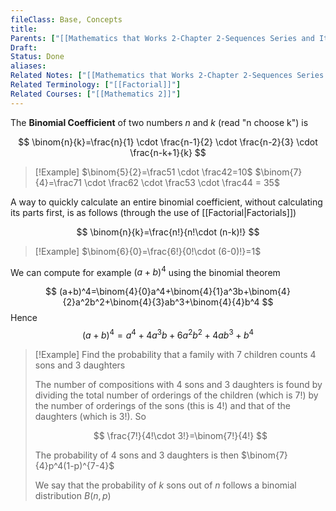 ```yaml
---
fileClass: Base, Concepts
title: 
Parents: ["[[Mathematics that Works 2-Chapter 2-Sequences Series and Iteration Processes]]", "[[Factorial]]"]
Draft: 
Status: Done
aliases: 
Related Notes: ["[[Mathematics that Works 2-Chapter 2-Sequences Series and Iteration Processes]]"]
Related Terminology: ["[[Factorial]]"]
Related Courses: ["[[Mathematics 2]]"]
---
```

The **Binomial Coefficient** of two numbers $n$ and $k$ (read "n choose k") is 

$$
\binom{n}{k}=\frac{n}{1} \cdot \frac{n-1}{2} \cdot \frac{n-2}{3} \cdot \frac{n-k+1}{k}
$$

>[!Example]
>$\binom{5}{2}=\frac51 \cdot \frac42=10$
>$\binom{7}{4}=\frac71 \cdot \frac62 \cdot \frac53 \cdot \frac44 = 35$

A way to quickly calculate an entire binomial coefficient, without calculating its parts first, is as follows (through the use of [[Factorial|Factorials]])

$$
\binom{n}{k}=\frac{n!}{n!\cdot (n-k)!}
$$

>[!Example]
>$\binom{6}{0}=\frac{6!}{0!\cdot (6-0)!}=1$

We can compute for example $(a+b)^4$ using the binomial theorem

$$
(a+b)^4=\binom{4}{0}a^4+\binom{4}{1}a^3b+\binom{4}{2}a^2b^2+\binom{4}{3}ab^3+\binom{4}{4}b^4
$$
Hence
$$
(a+b)^4=a^4+4a^3b+6a^2b^2+4ab^3+b^4
$$

>[!Example]
>Find the probability that a family with 7 children counts 4 sons and 3 daughters
>
>The number of compositions with 4 sons and 3 daughters is found by dividing the total number of orderings of the children (which is $7!$) by the number of orderings of the sons (this is $4!$) and that of the daughters (which is $3!$). So
>
>$$
>\frac{7!}{4!\cdot 3!}=\binom{7!}{4!}
>$$
>
>The probability of 4 sons and 3 daughters is then $\binom{7}{4}p^4(1-p)^{7-4}$
>
>We say that the probability of $k$ sons out of $n$ follows a binomial distribution $B(n, p)$

